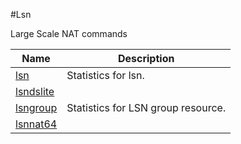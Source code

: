 #Lsn

Large Scale NAT commands


<table><thead><tr><th>Name</th><th>Description</th></tr></thead><tbody><tr><td><a href="../../../statistics/lsn/lsn/lsn">lsn</a></td><td>Statistics for lsn.</td><tr><tr><td><a href="../../../statistics/lsn/lsndslite/lsndslite">lsndslite</a></td><td></td><tr><tr><td><a href="../../../statistics/lsn/lsngroup/lsngroup">lsngroup</a></td><td>Statistics for LSN group resource.</td><tr><tr><td><a href="../../../statistics/lsn/lsnnat64/lsnnat64">lsnnat64</a></td><td></td><tr></tbody></table>
